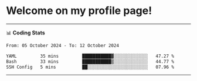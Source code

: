 # Welcome on my profile page!
<!-- print(("dralla"[::-1]+"s").capitalize()) -->

<!-- ---
👨🏻‍💻 **Busy With**
* Learning new Skills.
* Building small Projects.
* Being helpful. -->

---
📊 **Coding Stats**
<!--START_SECTION:waka-->

```txt
From: 05 October 2024 - To: 12 October 2024

YAML         35 mins         ███████████▓░░░░░░░░░░░░░   47.27 %
Bash         33 mins         ███████████▒░░░░░░░░░░░░░   44.77 %
SSH Config   5 mins          ██░░░░░░░░░░░░░░░░░░░░░░░   07.96 %
```

<!--END_SECTION:waka-->
---
